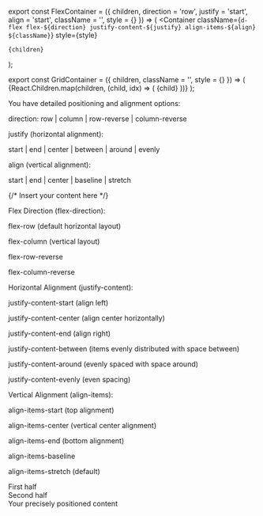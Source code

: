 export const FlexContainer = ({ children, direction = 'row', justify = 'start', align = 'start', className = '', style = {} }) => (
  <Container
    className={`d-flex flex-${direction} justify-content-${justify} align-items-${align} ${className}`}
    style={style}
  >
    {children}
  </Container>
);

export const GridContainer = ({ children, className = '', style = {} }) => (
  <Container className={className} style={style}>
    <Row>
      {React.Children.map(children, (child, idx) => (
        <Col key={idx}>
          {child}
        </Col>
      ))}
    </Row>
  </Container>
);

You have detailed positioning and alignment options:

direction: row | column | row-reverse | column-reverse

justify (horizontal alignment):

start | end | center | between | around | evenly

align (vertical alignment):

start | end | center | baseline | stretch

<div className="d-flex flex-row justify-content-start align-items-start">
  {/* Insert your content here */}
</div>

Flex Direction (flex-direction):

flex-row (default horizontal layout)

flex-column (vertical layout)

flex-row-reverse

flex-column-reverse

Horizontal Alignment (justify-content):

justify-content-start (align left)

justify-content-center (align center horizontally)

justify-content-end (align right)

justify-content-between (items evenly distributed with space between)

justify-content-around (evenly spaced with space around)

justify-content-evenly (even spacing)

Vertical Alignment (align-items):

align-items-start (top alignment)

align-items-center (vertical center alignment)

align-items-end (bottom alignment)

align-items-baseline

align-items-stretch (default)


<div className="container">
  <div className="row">
    <div className="col-md-6">First half</div>
    <div className="col-md-6">Second half</div>
  </div>
</div>

<div 
  className="d-flex justify-content-center align-items-center"
  style={{ marginTop: '12px', marginLeft: '3px' }}
>
  Your precisely positioned content
</div>
